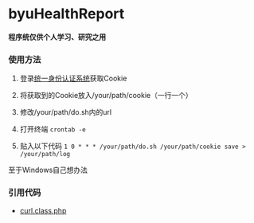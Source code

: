 # byuHealthReport

**程序统仅供个人学习、研究之用**

### 使用方法

1. 登录[统一身份认证系统](https://byu.educationgroup.cn "统一身份认证系统")获取Cookie

1. 将获取到的Cookie放入/your/path/cookie（一行一个）

1. 修改/your/path/do.sh内的url

1. 打开终端
`crontab -e`

1. 贴入以下代码
`1 0 * * * /your/path/do.sh /your/path/cookie save > /your/path/log`

至于Windows自己想办法

### 引用代码

 - [curl.class.php](https://github.com/lepunk/curl.class.php "curl.class.php")
